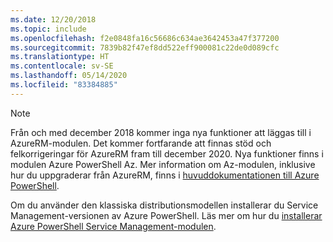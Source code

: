 ```yaml
---
ms.date: 12/20/2018
ms.topic: include
ms.openlocfilehash: f2e0848fa16c56686c634ae3642453a47f377200
ms.sourcegitcommit: 7839b82f47ef8dd522eff900081c22de0d089cfc
ms.translationtype: HT
ms.contentlocale: sv-SE
ms.lasthandoff: 05/14/2020
ms.locfileid: "83384885"
---
```

> [!NOTE]
> 
> Från och med december 2018 kommer inga nya funktioner att läggas till i AzureRM-modulen. Det kommer fortfarande att finnas stöd och felkorrigeringar för AzureRM fram till december 2020. Nya funktioner finns i modulen Azure PowerShell Az. Mer information om Az-modulen, inklusive hur du uppgraderar från AzureRM, finns i [huvuddokumentationen till Azure PowerShell](/powershell/azure).
>
> Om du använder den klassiska distributionsmodellen installerar du Service Management-versionen av Azure PowerShell.
> Läs mer om hur du [installerar Azure PowerShell Service Management-modulen](/powershell/azure/servicemanagement/install-azure-ps).
